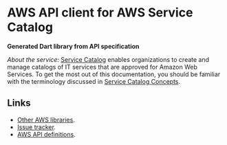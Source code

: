 # AWS API client for AWS Service Catalog

**Generated Dart library from API specification**

*About the service:*
<a href="https://aws.amazon.com/servicecatalog">Service Catalog</a> enables
organizations to create and manage catalogs of IT services that are approved
for Amazon Web Services. To get the most out of this documentation, you
should be familiar with the terminology discussed in <a
href="https://docs.aws.amazon.com/servicecatalog/latest/adminguide/what-is_concepts.html">Service
Catalog Concepts</a>.

## Links

- [Other AWS libraries](https://github.com/agilord/aws_client/tree/master/generated).
- [Issue tracker](https://github.com/agilord/aws_client/issues).
- [AWS API definitions](https://github.com/aws/aws-sdk-js/tree/master/apis).
